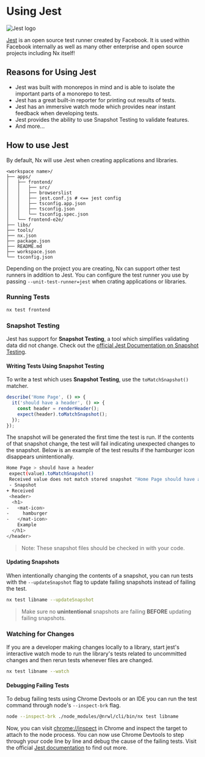 # Using Jest

![Jest logo](/shared/jest-logo.png)

[Jest](https://jestjs.io/) is an open source test runner created by Facebook. It is used within Facebook internally as well as many other enterprise and open source projects including Nx itself!

## Reasons for Using Jest

- Jest was built with monorepos in mind and is able to isolate the important parts of a monorepo to test.
- Jest has a great built-in reporter for printing out results of tests.
- Jest has an immersive watch mode which provides near instant feedback when developing tests.
- Jest provides the ability to use Snapshot Testing to validate features.
- And more...

## How to use Jest

By default, Nx will use Jest when creating applications and libraries.

```treeview
<workspace name>/
├── apps/
│   ├── frontend/
│   │   ├── src/
│   │   ├── browserslist
│   │   ├── jest.conf.js # <== jest config
│   │   ├── tsconfig.app.json
│   │   ├── tsconfig.json
│   │   └── tsconfig.spec.json
│   └── frontend-e2e/
├── libs/
├── tools/
├── nx.json
├── package.json
├── README.md
├── workspace.json
└── tsconfig.json
```

Depending on the project you are creating, Nx can support other test runners in addition to Jest. You can configure the test runner you use by passing `--unit-test-runner=jest` when crating applications or libraries.

### Running Tests

```bash
nx test frontend
```

### Snapshot Testing

Jest has support for **Snapshot Testing**, a tool which simplifies validating data did not change. Check out the [official Jest Documentation on Snapshot Testing](https://jestjs.io/docs/en/snapshot-testing).

#### Writing Tests Using Snapshot Testing

To write a test which uses **Snapshot Testing**, use the `toMatchSnapshot()` matcher.

```typescript
describe('Home Page', () => {
  it('should have a header', () => {
    const header = renderHeader();
    expect(header).toMatchSnapshot();
  });
});
```

The snapshot will be generated the first time the test is run. If the contents of that snapshot change, the test will fail indicating unexpected changes to the snapshot. Below is an example of the test results if the hamburger icon disappears unintentionally.

```bash
Home Page > should have a header
 expect(value).toMatchSnapshot()
 Received value does not match stored snapshot "Home Page should have a header 1".
 - Snapshot
+ Received
 <header>
  <h1>
-   <mat-icon>
-     hamburger
-   </mat-icon>
    Example
  </h1>
</header>
```

> Note: These snapshot files should be checked in with your code.

#### Updating Snapshots

When intentionally changing the contents of a snapshot, you can run tests with the `--updateSnapshot` flag to update failing snapshots instead of failing the test.

```bash
nx test libname --updateSnapshot
```

> Make sure no **unintentional** snapshots are failing **BEFORE** updating failing snapshots.

### Watching for Changes

If you are a developer making changes locally to a library, start jest's interactive watch mode to run the library's tests related to uncommitted changes and then rerun tests whenever files are changed.

```bash
nx test libname --watch
```

#### Debugging Failing Tests

To debug failing tests using Chrome Devtools or an IDE you can run the test command through node's `--inspect-brk` flag.

```bash
node --inspect-brk ./node_modules/@nrwl/cli/bin/nx test libname
```

Now, you can visit [chrome://inspect](chrome://inspect) in Chrome and inspect the target to attach to the node process. You can now use Chrome Devtools to step through your code line by line and debug the cause of the failing tests. Visit the official [Jest documentation](https://jestjs.io/docs/en/troubleshooting#tests-are-failing-and-you-don-t-know-why) to find out more.
